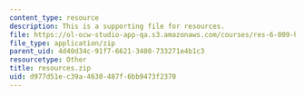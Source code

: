 ```yaml
---
content_type: resource
description: This is a supporting file for resources.
file: https://ol-ocw-studio-app-qa.s3.amazonaws.com/courses/res-6-009-how-to-process-analyze-and-visualize-data-january-iap-2012/d977d51ec39a4630487f6bb9473f2370_resources.zip
file_type: application/zip
parent_uid: 4d40d34c-91f7-6621-3408-733271e4b1c3
resourcetype: Other
title: resources.zip
uid: d977d51e-c39a-4630-487f-6bb9473f2370
---
```

